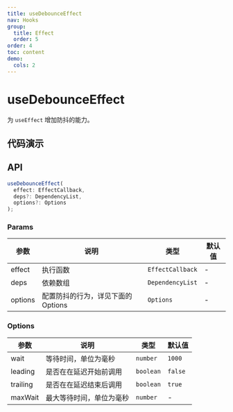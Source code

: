 ```yaml
---
title: useDebounceEffect
nav: Hooks
group:
  title: Effect
  order: 5
order: 4
toc: content
demo:
  cols: 2
---
```


# useDebounceEffect

为 `useEffect` 增加防抖的能力。

## 代码演示

<code src="./demo/demo1.tsx"></code>

## API

```typescript
useDebounceEffect(
  effect: EffectCallback,
  deps?: DependencyList,
  options?: Options
);
```

### Params

| 参数    | 说明                               | 类型             | 默认值 |
| ------- | ---------------------------------- | ---------------- | ------ |
| effect  | 执行函数                           | `EffectCallback` | -      |
| deps    | 依赖数组                           | `DependencyList` | -      |
| options | 配置防抖的行为，详见下面的 Options | `Options`        | -      |

### Options

| 参数     | 说明                     | 类型      | 默认值  |
| -------- | ------------------------ | --------- | ------- |
| wait     | 等待时间，单位为毫秒     | `number`  | `1000`  |
| leading  | 是否在在延迟开始前调用   | `boolean` | `false` |
| trailing | 是否在在延迟结束后调用   | `boolean` | `true`  |
| maxWait  | 最大等待时间，单位为毫秒 | `number`  | -       |
